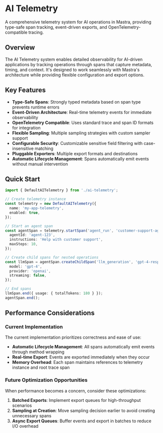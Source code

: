 # AI Telemetry

A comprehensive telemetry system for AI operations in Mastra, providing type-safe span tracking, event-driven exports, and OpenTelemetry-compatible tracing.

## Overview

The AI Telemetry system enables detailed observability for AI-driven applications by tracking operations through spans that capture metadata, timing, and context. It's designed to work seamlessly with Mastra's architecture while providing flexible configuration and export options.

## Key Features

- **Type-Safe Spans**: Strongly typed metadata based on span type prevents runtime errors
- **Event-Driven Architecture**: Real-time telemetry events for immediate observability
- **OpenTelemetry Compatible**: Uses standard trace and span ID formats for integration
- **Flexible Sampling**: Multiple sampling strategies with custom sampler support
- **Configurable Security**: Customizable sensitive field filtering with case-insensitive matching
- **Pluggable Exporters**: Multiple export formats and destinations
- **Automatic Lifecycle Management**: Spans automatically emit events without manual intervention

## Quick Start

```typescript
import { DefaultAITelemetry } from './ai-telemetry';

// Create telemetry instance
const telemetry = new DefaultAITelemetry({
  name: 'my-app-telemetry',
  enabled: true,
});

// Start an agent span
const agentSpan = telemetry.startSpan('agent_run', 'customer-support-agent', {
  agentId: 'agent-123',
  instructions: 'Help with customer support',
  maxSteps: 10,
});

// Create child spans for nested operations
const llmSpan = agentSpan.createChildSpan('llm_generation', 'gpt-4-response', {
  model: 'gpt-4',
  provider: 'openai',
  streaming: false,
});

// End spans
llmSpan.end({ usage: { totalTokens: 180 } });
agentSpan.end();
```

## Performance Considerations

### Current Implementation

The current implementation prioritizes correctness and ease of use:

- **Automatic Lifecycle Management**: All spans automatically emit events through method wrapping
- **Real-time Export**: Events are exported immediately when they occur
- **Memory Overhead**: Each span maintains references to telemetry instance and root trace span

### Future Optimization Opportunities

When performance becomes a concern, consider these optimizations:

1. **Batched Exports**: Implement export queues for high-throughput scenarios
2. **Sampling at Creation**: Move sampling decision earlier to avoid creating unnecessary spans
3. **Async Export Queues**: Buffer events and export in batches to reduce I/O overhead
